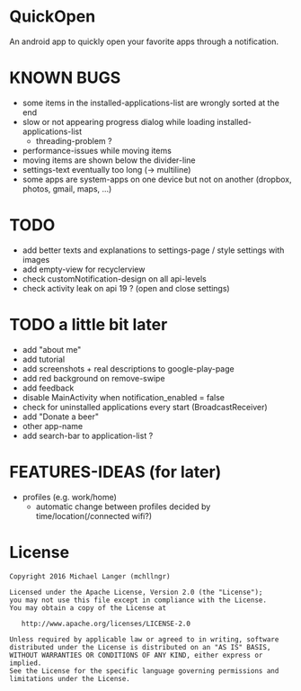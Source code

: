 # QuickOpen
An android app to quickly open your favorite apps through a notification.

# KNOWN BUGS
- some items in the installed-applications-list are wrongly sorted at the end
- slow or not appearing progress dialog while loading installed-applications-list
    - threading-problem ?
- performance-issues while moving items
- moving items are shown below the divider-line
- settings-text eventually too long (-> multiline)
- some apps are system-apps on one device but not on another (dropbox, photos, gmail, maps, ...)

# TODO
- add better texts and explanations to settings-page / style settings with images
- add empty-view for recyclerview
- check customNotification-design on all api-levels
- check activity leak on api 19 ? (open and close settings)

# TODO a little bit later
- add "about me"
- add tutorial
- add screenshots + real descriptions to google-play-page
- add red background on remove-swipe
- add feedback
- disable MainActivity when notification_enabled = false
- check for uninstalled applications every start (BroadcastReceiver)
- add "Donate a beer"
- other app-name
- add search-bar to application-list ?

# FEATURES-IDEAS (for later)
- profiles (e.g. work/home)
    - automatic change between profiles decided by time/location(/connected wifi?)

# License

```
Copyright 2016 Michael Langer (mchllngr)

Licensed under the Apache License, Version 2.0 (the "License");
you may not use this file except in compliance with the License.
You may obtain a copy of the License at

   http://www.apache.org/licenses/LICENSE-2.0

Unless required by applicable law or agreed to in writing, software
distributed under the License is distributed on an "AS IS" BASIS,
WITHOUT WARRANTIES OR CONDITIONS OF ANY KIND, either express or implied.
See the License for the specific language governing permissions and
limitations under the License.
```
